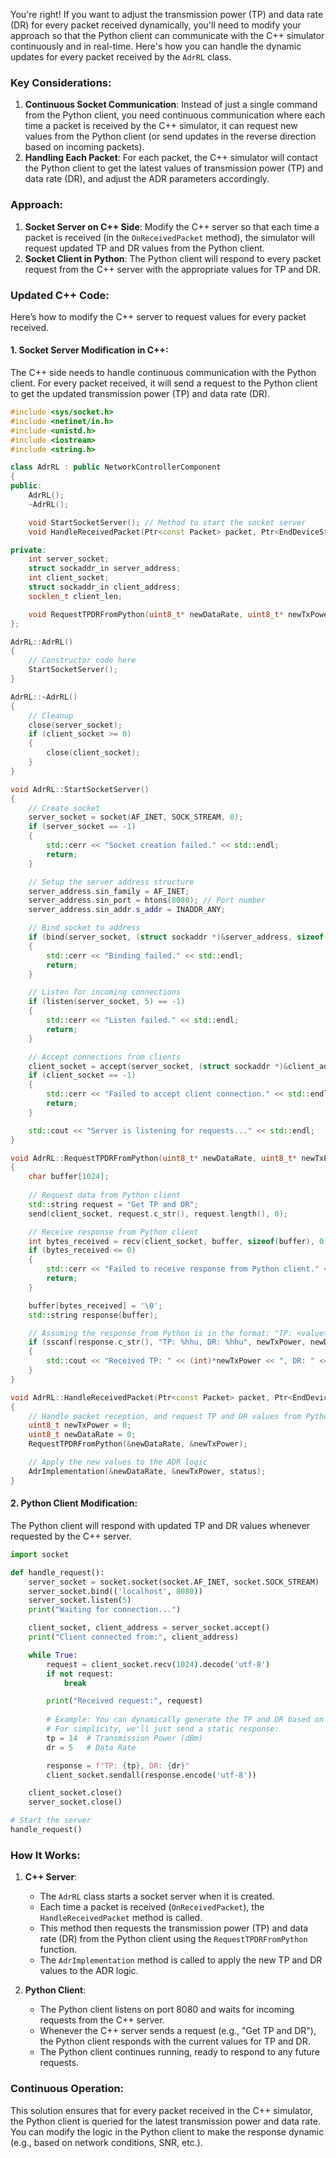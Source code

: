 You're right! If you want to adjust the transmission power (TP) and data rate (DR) for every packet received dynamically, you'll need to modify your approach so that the Python client can communicate with the C++ simulator continuously and in real-time. Here's how you can handle the dynamic updates for every packet received by the `AdrRL` class.

### Key Considerations:
1. **Continuous Socket Communication**: Instead of just a single command from the Python client, you need continuous communication where each time a packet is received by the C++ simulator, it can request new values from the Python client (or send updates in the reverse direction based on incoming packets).
2. **Handling Each Packet**: For each packet, the C++ simulator will contact the Python client to get the latest values of transmission power (TP) and data rate (DR), and adjust the ADR parameters accordingly.

### Approach:

1. **Socket Server on C++ Side**: Modify the C++ server so that each time a packet is received (in the `OnReceivedPacket` method), the simulator will request updated TP and DR values from the Python client.
2. **Socket Client in Python**: The Python client will respond to every packet request from the C++ server with the appropriate values for TP and DR.

### Updated C++ Code:
Here’s how to modify the C++ server to request values for every packet received.

#### 1. **Socket Server Modification in C++**:
The C++ side needs to handle continuous communication with the Python client. For every packet received, it will send a request to the Python client to get the updated transmission power (TP) and data rate (DR).

```cpp
#include <sys/socket.h>
#include <netinet/in.h>
#include <unistd.h>
#include <iostream>
#include <string.h>

class AdrRL : public NetworkControllerComponent
{
public:
    AdrRL();  
    ~AdrRL(); 

    void StartSocketServer(); // Method to start the socket server
    void HandleReceivedPacket(Ptr<const Packet> packet, Ptr<EndDeviceStatus> status, Ptr<NetworkStatus> networkStatus);

private:
    int server_socket;
    struct sockaddr_in server_address;
    int client_socket;
    struct sockaddr_in client_address;
    socklen_t client_len;

    void RequestTPDRFromPython(uint8_t* newDataRate, uint8_t* newTxPower);
};

AdrRL::AdrRL()
{
    // Constructor code here
    StartSocketServer();
}

AdrRL::~AdrRL()
{
    // Cleanup
    close(server_socket);
    if (client_socket >= 0)
    {
        close(client_socket);
    }
}

void AdrRL::StartSocketServer()
{
    // Create socket
    server_socket = socket(AF_INET, SOCK_STREAM, 0);
    if (server_socket == -1)
    {
        std::cerr << "Socket creation failed." << std::endl;
        return;
    }

    // Setup the server address structure
    server_address.sin_family = AF_INET;
    server_address.sin_port = htons(8080); // Port number
    server_address.sin_addr.s_addr = INADDR_ANY;

    // Bind socket to address
    if (bind(server_socket, (struct sockaddr *)&server_address, sizeof(server_address)) == -1)
    {
        std::cerr << "Binding failed." << std::endl;
        return;
    }

    // Listen for incoming connections
    if (listen(server_socket, 5) == -1)
    {
        std::cerr << "Listen failed." << std::endl;
        return;
    }

    // Accept connections from clients
    client_socket = accept(server_socket, (struct sockaddr *)&client_address, &client_len);
    if (client_socket == -1)
    {
        std::cerr << "Failed to accept client connection." << std::endl;
        return;
    }

    std::cout << "Server is listening for requests..." << std::endl;
}

void AdrRL::RequestTPDRFromPython(uint8_t* newDataRate, uint8_t* newTxPower)
{
    char buffer[1024];
    
    // Request data from Python client
    std::string request = "Get TP and DR";
    send(client_socket, request.c_str(), request.length(), 0);

    // Receive response from Python client
    int bytes_received = recv(client_socket, buffer, sizeof(buffer), 0);
    if (bytes_received <= 0)
    {
        std::cerr << "Failed to receive response from Python client." << std::endl;
        return;
    }

    buffer[bytes_received] = '\0';
    std::string response(buffer);

    // Assuming the response from Python is in the format: "TP: <value>, DR: <value>"
    if (sscanf(response.c_str(), "TP: %hhu, DR: %hhu", newTxPower, newDataRate) == 2)
    {
        std::cout << "Received TP: " << (int)*newTxPower << ", DR: " << (int)*newDataRate << std::endl;
    }
}

void AdrRL::HandleReceivedPacket(Ptr<const Packet> packet, Ptr<EndDeviceStatus> status, Ptr<NetworkStatus> networkStatus)
{
    // Handle packet reception, and request TP and DR values from Python client
    uint8_t newTxPower = 0;
    uint8_t newDataRate = 0;
    RequestTPDRFromPython(&newDataRate, &newTxPower);

    // Apply the new values to the ADR logic
    AdrImplementation(&newDataRate, &newTxPower, status);
}
```

#### 2. **Python Client Modification**:
The Python client will respond with updated TP and DR values whenever requested by the C++ server.

```python
import socket

def handle_request():
    server_socket = socket.socket(socket.AF_INET, socket.SOCK_STREAM)
    server_socket.bind(('localhost', 8080))
    server_socket.listen(5)
    print("Waiting for connection...")

    client_socket, client_address = server_socket.accept()
    print("Client connected from:", client_address)

    while True:
        request = client_socket.recv(1024).decode('utf-8')
        if not request:
            break

        print("Received request:", request)
        
        # Example: You can dynamically generate the TP and DR based on real-time data or predefined logic
        # For simplicity, we'll just send a static response:
        tp = 14  # Transmission Power (dBm)
        dr = 5   # Data Rate

        response = f"TP: {tp}, DR: {dr}"
        client_socket.sendall(response.encode('utf-8'))

    client_socket.close()
    server_socket.close()

# Start the server
handle_request()
```

### How It Works:

1. **C++ Server**:
   - The `AdrRL` class starts a socket server when it is created.
   - Each time a packet is received (`OnReceivedPacket`), the `HandleReceivedPacket` method is called.
   - This method then requests the transmission power (TP) and data rate (DR) from the Python client using the `RequestTPDRFromPython` function.
   - The `AdrImplementation` method is called to apply the new TP and DR values to the ADR logic.

2. **Python Client**:
   - The Python client listens on port 8080 and waits for incoming requests from the C++ server.
   - Whenever the C++ server sends a request (e.g., "Get TP and DR"), the Python client responds with the current values for TP and DR.
   - The Python client continues running, ready to respond to any future requests.

### Continuous Operation:
This solution ensures that for every packet received in the C++ simulator, the Python client is queried for the latest transmission power and data rate. You can modify the logic in the Python client to make the response dynamic (e.g., based on network conditions, SNR, etc.).